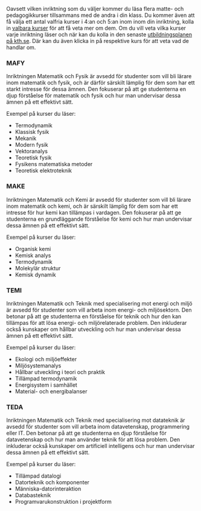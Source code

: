 Oavsett vilken inriktning som du väljer kommer du läsa flera matte- och pedagogikkurser tillsammans med de andra i din klass. Du kommer även att få välja ett antal valfria kurser i 4:an och 5:an inom inom din inriktning, kolla in [valbara kurser](/valbara-kurser) för att få veta mer om dem. Om du vill veta vilka kurser varje inriktning läser och när kan du kolla in den senaste [utbildningsplanen på kth.se](https://www.kth.se/student/kurser/program/CLGYM). Där kan du även klicka in på respektive kurs för att veta vad de handlar om.

<h3 id="mafy">MAFY</h3>

Inriktningen Matematik och Fysik är avsedd för studenter som vill bli lärare inom matematik och fysik, och är därför särskilt lämplig för dem som har ett starkt intresse för dessa ämnen. Den fokuserar på att ge studenterna en djup förståelse för matematik och fysik och hur man undervisar dessa ämnen på ett effektivt sätt.

Exempel på kurser du läser:

- Termodynamik
- Klassisk fysik
- Mekanik
- Modern fysik
- Vektoranalys
- Teoretisk fysik
- Fysikens matematiska metoder
- Teoretisk elektroteknik

<h3 id="make">MAKE</h3>

Inriktningen Matematik och Kemi är avsedd för studenter som vill bli lärare inom matematik och kemi, och är särskilt lämplig för dem som har ett intresse för hur kemi kan tillämpas i vardagen. Den fokuserar på att ge studenterna en grundläggande förståelse för kemi och hur man undervisar dessa ämnen på ett effektivt sätt.

Exempel på kurser du läser:

- Organisk kemi
- Kemisk analys
- Termodynamik
- Molekylär struktur
- Kemisk dynamik

<h3 id="temi">TEMI</h3>

Inriktningen Matematik och Teknik med specialisering mot energi och miljö är avsedd för studenter som vill arbeta inom energi- och miljösektorn. Den betonar på att ge studenterna en förståelse för teknik och hur den kan tillämpas för att lösa energi- och miljörelaterade problem. Den inkluderar också kunskaper om hållbar utveckling och hur man undervisar dessa ämnen på ett effektivt sätt.

Exempel på kurser du läser:

- Ekologi och miljöeffekter
- Miljösystemanalys
- Hållbar utveckling i teori och praktik
- Tillämpad termodynamik
- Energisystem i samhället
- Material- och energibalanser

<h3 id="teda">TEDA</h3>

Inriktningen Matematik och Teknik med specialisering mot datateknik är avsedd för studenter som vill arbeta inom datavetenskap, programmering eller IT. Den betonar på att ge studenterna en djup förståelse för datavetenskap och hur man använder teknik för att lösa problem. Den inkluderar också kunskaper om artificiell intelligens och hur man undervisar dessa ämnen på ett effektivt sätt.

Exempel på kurser du läser:

- Tillämpad datalogi
- Datorteknik och komponenter
- Människa-datorinteraktion
- Databasteknik
- Programvarukonstruktion i projektform
